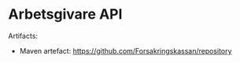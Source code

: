 # Arbetsgivare API

Artifacts:

- Maven artefact: <https://github.com/Forsakringskassan/repository>
